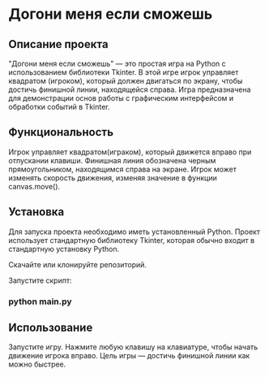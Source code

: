 # Догони меня если сможешь

## Описание проекта
"Догони меня если сможешь" — это простая игра на Python с использованием библиотеки Tkinter. В этой игре игрок управляет квадратом (игроком), который должен двигаться по экрану, чтобы достичь финишной линии, находящейся справа. Игра предназначена для демонстрации основ работы с графическим интерфейсом и обработки событий в Tkinter.

## Функциональность
Игрок управляет квадратом(играком), который движется вправо при отпускании клавиши.
Финишная линия обозначена черным прямоугольником, находящимся справа на экране.
Игрок может изменять скорость движения, изменяя значение в функции canvas.move().

## Установка
Для запуска проекта необходимо иметь установленный Python. Проект использует стандартную библиотеку Tkinter, которая обычно входит в стандартную установку Python.

Скачайте или клонируйте репозиторий.

Запустите скрипт:

### python main.py

## Использование
Запустите игру.
Нажмите любую клавишу на клавиатуре, чтобы начать движение игрока вправо.
Цель игры — достичь финишной линии как можно быстрее.
